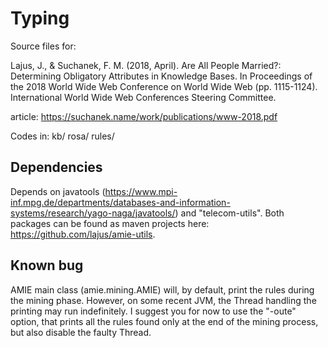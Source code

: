 # Typing

Source files for:

Lajus, J., & Suchanek, F. M. (2018, April). Are All People Married?: Determining Obligatory Attributes in Knowledge Bases. 
In Proceedings of the 2018 World Wide Web Conference on World Wide Web (pp. 1115-1124). International World Wide Web Conferences Steering Committee.

article: https://suchanek.name/work/publications/www-2018.pdf

Codes in: kb/ rosa/ rules/ 

## Dependencies

Depends on javatools (https://www.mpi-inf.mpg.de/departments/databases-and-information-systems/research/yago-naga/javatools/) and "telecom-utils". Both packages can be found as maven projects here: https://github.com/lajus/amie-utils.

## Known bug

AMIE main class (amie.mining.AMIE) will, by default, print the rules during the mining phase. However, on some recent JVM, the Thread handling the printing may run indefinitely. I suggest you for now to use the "-oute" option, that prints all the rules found only at the end of the mining process, but also disable the faulty Thread. 
